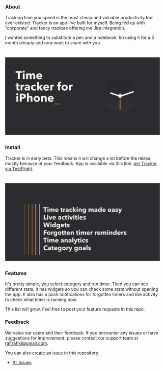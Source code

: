 ### About
Tracking time you spend is the most cheap and valuable productivity tool ever existed.
Tracker is an app I've built for myself. Being fed up with "corporate" and fancy trackers offering me Jira integration.

I wanted something to substitute a pen and a notebook. Im using it for a 5 month already and now want to share with you.

# ![Tracker](https://github.com/deszip/Tracker-Landing/raw/main/scr-1.png)

### Install
Tracker is in early beta. This means it will change a lot before the relase, mostly because of your feedback.
App is available via this link: [get Tracker via TestFlight](https://testflight.apple.com/join/BPzFYaHz).

# ![Tracker](https://github.com/deszip/Tracker-Landing/raw/main/scr-2.png)

### Features
It's pretty simple, you select category and run timer. Then you can see different stats.
It has widgets so ypu can check some stats without opening the app.
It also has a push notifications for forgotten timers and live activity to check what timer is running now.

This list will grow. Feel free to post your feature requests in this repo.

### Feedback
We value our users and their feedback. If you encounter any issues or have suggestions for improvement, please contact our support team at [raf.rafiki@gmail.com](mailto:raf.rafiki@gmail.com).

You can also [create an issue](https://github.com/deszip/Tracker-Landing/issues/new) in this repository.

* [All issues](https://github.com/deszip/Tracker-Landing/issues)
